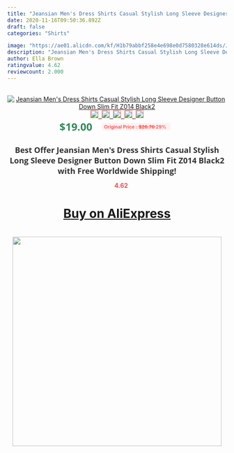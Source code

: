 ```yaml
---
title: "Jeansian Men's Dress Shirts Casual Stylish Long Sleeve Designer Button Down Slim Fit Z014 Black2"
date: 2020-11-16T09:50:36.892Z
draft: false
categories: "Shirts"

image: "https://ae01.alicdn.com/kf/H1b79abbf258e4e698e0d7580328e614ds/Jeansian-Men-s-Dress-Shirts-Casual-Stylish-Long-Sleeve-Designer-Button-Down-Slim-Fit-Z014-Black2.jpg"
description: "Jeansian Men's Dress Shirts Casual Stylish Long Sleeve Designer Button Down Slim Fit Z014 Black2"
author: Ella Brown
ratingvalue: 4.62
reviewcount: 2.000
---
```

<br>
<div style="text-align: center;">
<a href="https://s.click.aliexpress.com/e/_9Hlfbr" target="_blank" rel="nofollow noopener noreferrer"><img alt="Jeansian Men's Dress Shirts Casual Stylish Long Sleeve Designer Button Down Slim Fit Z014 Black2" class="magnifier-image" src="https://ae01.alicdn.com/kf/H1b79abbf258e4e698e0d7580328e614ds/Jeansian-Men-s-Dress-Shirts-Casual-Stylish-Long-Sleeve-Designer-Button-Down-Slim-Fit-Z014-Black2.jpg_640x640.jpg">
<br>
<img style="border:1px solid salmon" src="https://ae01.alicdn.com/kf/H1b79abbf258e4e698e0d7580328e614ds/Jeansian-Men-s-Dress-Shirts-Casual-Stylish-Long-Sleeve-Designer-Button-Down-Slim-Fit-Z014-Black2.jpg_120x120.jpg">&nbsp;&nbsp;<img style="border:1px solid salmon" src="https://ae01.alicdn.com/kf/HTB1dzntaUz1gK0jSZLeq6z9kVXaY/Jeansian-Men-s-Dress-Shirts-Casual-Stylish-Long-Sleeve-Designer-Button-Down-Slim-Fit-Z014-Black2.jpg_120x120.jpg">&nbsp;&nbsp;<img style="border:1px solid salmon" src="https://ae01.alicdn.com/kf/HTB1ZXGIa8aE3KVjSZLeq6xsSFXaJ/Jeansian-Men-s-Dress-Shirts-Casual-Stylish-Long-Sleeve-Designer-Button-Down-Slim-Fit-Z014-Black2.jpg_120x120.jpg">&nbsp;&nbsp;<img style="border:1px solid salmon" src="https://ae01.alicdn.com/kf/HTB1RDiFa3aH3KVjSZFpq6zhKpXaN/Jeansian-Men-s-Dress-Shirts-Casual-Stylish-Long-Sleeve-Designer-Button-Down-Slim-Fit-Z014-Black2.jpg_120x120.jpg">&nbsp;&nbsp;<img style="border:1px solid salmon" src="https://ae01.alicdn.com/kf/HTB1DDWMa8Kw3KVjSZTEq6AuRpXa6/Jeansian-Men-s-Dress-Shirts-Casual-Stylish-Long-Sleeve-Designer-Button-Down-Slim-Fit-Z014-Black2.jpg_120x120.jpg"></a></div><br0>
<div style="text-align: center;"><span style="background-color: white; border: 0px; box-sizing: border-box; color: seagreen; display: inline-block; font-family: &quot;open sans&quot; , &quot;arial&quot; , &quot;helvetica&quot; , sans-serif , &quot;heiti&quot;; font-size: 24px; font-stretch: inherit; font-weight: 700; line-height: inherit; margin: 0px 10px 0px 0px; padding: 0px; vertical-align: middle;">$19.00 </span>
<span style="background: rgb(255 , 241 , 241); border-radius: 3px; border: 0px; box-sizing: border-box; color: #ff4747; display: inline-block; font-family: inherit; font-size: 12px; font-stretch: inherit; font-style: inherit; font-variant: inherit; font-weight: 600; line-height: inherit; margin: 0px; padding: 2px 5px; transform: scale(0.9); vertical-align: middle;">Original Price : <b style="text-decoration: line-through;">$26.76 </b> 29%&nbsp;&nbsp;</span></div>
<h1 style="color: #333333; display: inline-block; font-family: &quot;open sans&quot; , &quot;arial&quot; , &quot;helvetica&quot; , sans-serif , &quot;heiti&quot;; font-size: 18px; font-stretch: inherit; font-weight: 700; text-align: center;">Best Offer Jeansian Men's Dress Shirts Casual Stylish Long Sleeve Designer Button Down Slim Fit Z014 Black2 with Free Worldwide Shipping!</h1>
<div style="color: #ff4747; text-align: center;">
<img src="https://4.bp.blogspot.com/-M0ZcTcb-5uY/XleCXlxnR4I/AAAAAAAAAEc/OrjgMkXV1oMQFaCRZj5HQwOCBcu3w1FegCPcBGAYYCw/s1600/star.png" style="height: 15px;">&nbsp;<b>4.62</b></div>
<div class="button_cont" align="center"><a class="buynow_a" href="https://s.click.aliexpress.com/e/_9Hlfbr" target="_blank" rel="nofollow noopener noreferrer"><H1>Buy on AliExpress</H1></a></div><br>
<div class="separator" style="clear: both; text-align: center;">
<img src="https://lh3.googleusercontent.com/-pTy5HemUv9M/XlePHvY0dAI/AAAAAAAAAE4/0nX5iRUoIWY8eMW9Dpxeirr157OZliDIgCLcBGAsYHQ/s1600/badge.gif" width="480">
</div>
